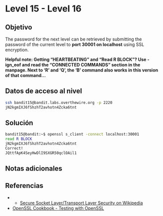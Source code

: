 # Level 15 - Level 16
## Objetivo
The password for the next level can be retrieved by submitting the password of the current level to **port 30001 on localhost** using SSL encryption.

**Helpful note: Getting “HEARTBEATING” and “Read R BLOCK”? Use -ign_eof and read the “CONNECTED COMMANDS” section in the manpage. Next to ‘R’ and ‘Q’, the ‘B’ command also works in this version of that command…**
## Datos de acceso al nivel
```bash
ssh bandit15@bandit.labs.overthewire.org -p 2220
jN2kgmIXJ6fShzhT2avhotn4Zcka6tnt
```
## Solución
```bash
bandit15@bandit:~$ openssl s_client -connect localhost:30001
read R BLOCK
jN2kgmIXJ6fShzhT2avhotn4Zcka6tnt
Correct!
JQttfApK4SeyHwDlI9SXGR50qclOAil1
```
## Notas adicionales
## Referencias
- - [Secure Socket Layer/Transport Layer Security on Wikipedia](https://en.wikipedia.org/wiki/Secure_Socket_Layer)
- [OpenSSL Cookbook - Testing with OpenSSL](https://www.feistyduck.com/library/openssl-cookbook/online/ch-testing-with-openssl.html)